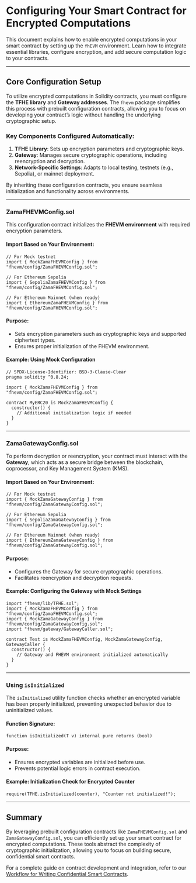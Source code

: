 # Configuring Your Smart Contract for Encrypted Computations  

This document explains how to enable encrypted computations in your smart contract by setting up the `fhEVM` environment. Learn how to integrate essential libraries, configure encryption, and add secure computation logic to your contracts.  

---

## Core Configuration Setup  

To utilize encrypted computations in Solidity contracts, you must configure the **TFHE library** and **Gateway addresses**. The `fhevm` package simplifies this process with prebuilt configuration contracts, allowing you to focus on developing your contract’s logic without handling the underlying cryptographic setup.  

### Key Components Configured Automatically:  
1. **TFHE Library**: Sets up encryption parameters and cryptographic keys.  
2. **Gateway**: Manages secure cryptographic operations, including reencryption and decryption.  
3. **Network-Specific Settings**: Adapts to local testing, testnets (e.g., Sepolia), or mainnet deployment.  

By inheriting these configuration contracts, you ensure seamless initialization and functionality across environments.  

---

### ZamaFHEVMConfig.sol  

This configuration contract initializes the **FHEVM environment** with required encryption parameters.  

#### Import Based on Your Environment:  
```solidity
// For Mock testnet
import { MockZamaFHEVMConfig } from "fhevm/config/ZamaFHEVMConfig.sol";

// For Ethereum Sepolia
import { SepoliaZamaFHEVMConfig } from "fhevm/config/ZamaFHEVMConfig.sol";

// For Ethereum Mainnet (when ready)
import { EthereumZamaFHEVMConfig } from "fhevm/config/ZamaFHEVMConfig.sol";
```  

#### Purpose:  
- Sets encryption parameters such as cryptographic keys and supported ciphertext types.  
- Ensures proper initialization of the FHEVM environment.  

#### Example: Using Mock Configuration  
```solidity
// SPDX-License-Identifier: BSD-3-Clause-Clear
pragma solidity ^0.8.24;

import { MockZamaFHEVMConfig } from "fhevm/config/ZamaFHEVMConfig.sol";

contract MyERC20 is MockZamaFHEVMConfig {
  constructor() {
    // Additional initialization logic if needed
  }
}
```  

---

### ZamaGatewayConfig.sol  

To perform decryption or reencryption, your contract must interact with the **Gateway**, which acts as a secure bridge between the blockchain, coprocessor, and Key Management System (KMS).  

#### Import Based on Your Environment:  
```solidity
// For Mock testnet
import { MockZamaGatewayConfig } from "fhevm/config/ZamaGatewayConfig.sol";

// For Ethereum Sepolia
import { SepoliaZamaGatewayConfig } from "fhevm/config/ZamaGatewayConfig.sol";

// For Ethereum Mainnet (when ready)
import { EthereumZamaGatewayConfig } from "fhevm/config/ZamaGatewayConfig.sol";
```  

#### Purpose:  
- Configures the Gateway for secure cryptographic operations.  
- Facilitates reencryption and decryption requests.  

#### Example: Configuring the Gateway with Mock Settings  
```solidity
import "fhevm/lib/TFHE.sol";
import { MockZamaFHEVMConfig } from "fhevm/config/ZamaFHEVMConfig.sol";
import { MockZamaGatewayConfig } from "fhevm/config/ZamaGatewayConfig.sol";
import "fhevm/gateway/GatewayCaller.sol";

contract Test is MockZamaFHEVMConfig, MockZamaGatewayConfig, GatewayCaller {
  constructor() {
    // Gateway and FHEVM environment initialized automatically
  }
}
```  

---

### Using `isInitialized`  

The `isInitialized` utility function checks whether an encrypted variable has been properly initialized, preventing unexpected behavior due to uninitialized values.  

#### Function Signature:  
```solidity
function isInitialized(T v) internal pure returns (bool)
```  

#### Purpose:  
- Ensures encrypted variables are initialized before use.  
- Prevents potential logic errors in contract execution.  

#### Example: Initialization Check for Encrypted Counter  
```solidity
require(TFHE.isInitialized(counter), "Counter not initialized!");
```  

---

## Summary  

By leveraging prebuilt configuration contracts like `ZamaFHEVMConfig.sol` and `ZamaGatewayConfig.sol`, you can efficiently set up your smart contract for encrypted computations. These tools abstract the complexity of cryptographic initialization, allowing you to focus on building secure, confidential smart contracts.  

For a complete guide on contract development and integration, refer to our [Workflow for Writing Confidential Smart Contracts](../../guides/workflow.md).  